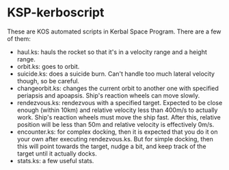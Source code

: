 # KSP-kerboscript

These are KOS automated scripts in Kerbal Space Program. There are a few of them:
- haul.ks: hauls the rocket so that it's in a velocity range and a height range.
- orbit.ks: goes to orbit.
- suicide.ks: does a suicide burn. Can't handle too much lateral velocity though, so be careful.
- changeorbit.ks: changes the current orbit to another one with specified periapsis and apoapsis. Ship's reaction wheels can move slowly.
- rendezvous.ks: rendezvous with a specified target. Expected to be close enough (within 10km) and relative velocity less than 400m/s to actually work. Ship's reaction wheels must move the ship fast. After this, relative position will be less than 50m and relative velocity is effectively 0m/s.
- encounter.ks: for complex docking, then it is expected that you do it on your own after executing rendezvous.ks. But for simple docking, then this will point towards the target, nudge a bit, and keep track of the target until it actually docks.
- stats.ks: a few useful stats.
